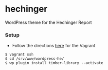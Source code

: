 hechinger
=========

WordPress theme for the Hechinger Report

### Setup

- Follow the directions [here](https://github.com/Upstatement/hechinger_vagrant) for the Vagrant

```
$ vagrant ssh
$ cd /srv/www/wordpress-he/
$ wp plugin install timber-library --activate
```
